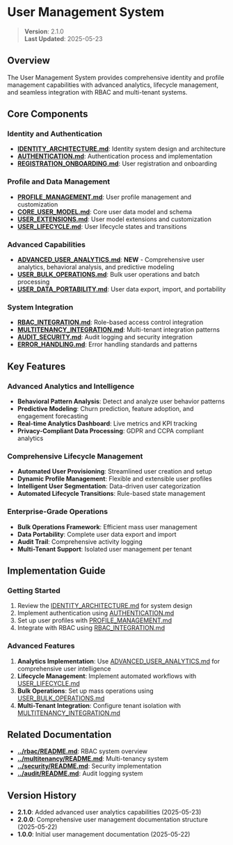 
# User Management System

> **Version**: 2.1.0  
> **Last Updated**: 2025-05-23

## Overview

The User Management System provides comprehensive identity and profile management capabilities with advanced analytics, lifecycle management, and seamless integration with RBAC and multi-tenant systems.

## Core Components

### Identity and Authentication
- **[IDENTITY_ARCHITECTURE.md](IDENTITY_ARCHITECTURE.md)**: Identity system design and architecture
- **[AUTHENTICATION.md](AUTHENTICATION.md)**: Authentication process and implementation
- **[REGISTRATION_ONBOARDING.md](REGISTRATION_ONBOARDING.md)**: User registration and onboarding

### Profile and Data Management
- **[PROFILE_MANAGEMENT.md](PROFILE_MANAGEMENT.md)**: User profile management and customization
- **[CORE_USER_MODEL.md](CORE_USER_MODEL.md)**: Core user data model and schema
- **[USER_EXTENSIONS.md](USER_EXTENSIONS.md)**: User model extensions and customization
- **[USER_LIFECYCLE.md](USER_LIFECYCLE.md)**: User lifecycle states and transitions

### Advanced Capabilities
- **[ADVANCED_USER_ANALYTICS.md](ADVANCED_USER_ANALYTICS.md)**: **NEW** - Comprehensive user analytics, behavioral analysis, and predictive modeling
- **[USER_BULK_OPERATIONS.md](USER_BULK_OPERATIONS.md)**: Bulk user operations and batch processing
- **[USER_DATA_PORTABILITY.md](USER_DATA_PORTABILITY.md)**: User data export, import, and portability

### System Integration
- **[RBAC_INTEGRATION.md](RBAC_INTEGRATION.md)**: Role-based access control integration
- **[MULTITENANCY_INTEGRATION.md](MULTITENANCY_INTEGRATION.md)**: Multi-tenant integration patterns
- **[AUDIT_SECURITY.md](AUDIT_SECURITY.md)**: Audit logging and security integration
- **[ERROR_HANDLING.md](ERROR_HANDLING.md)**: Error handling standards and patterns

## Key Features

### Advanced Analytics and Intelligence
- **Behavioral Pattern Analysis**: Detect and analyze user behavior patterns
- **Predictive Modeling**: Churn prediction, feature adoption, and engagement forecasting
- **Real-time Analytics Dashboard**: Live metrics and KPI tracking
- **Privacy-Compliant Data Processing**: GDPR and CCPA compliant analytics

### Comprehensive Lifecycle Management
- **Automated User Provisioning**: Streamlined user creation and setup
- **Dynamic Profile Management**: Flexible and extensible user profiles
- **Intelligent User Segmentation**: Data-driven user categorization
- **Automated Lifecycle Transitions**: Rule-based state management

### Enterprise-Grade Operations
- **Bulk Operations Framework**: Efficient mass user management
- **Data Portability**: Complete user data export and import
- **Audit Trail**: Comprehensive activity logging
- **Multi-Tenant Support**: Isolated user management per tenant

## Implementation Guide

### Getting Started
1. Review the [IDENTITY_ARCHITECTURE.md](IDENTITY_ARCHITECTURE.md) for system design
2. Implement authentication using [AUTHENTICATION.md](AUTHENTICATION.md)
3. Set up user profiles with [PROFILE_MANAGEMENT.md](PROFILE_MANAGEMENT.md)
4. Integrate with RBAC using [RBAC_INTEGRATION.md](RBAC_INTEGRATION.md)

### Advanced Features
1. **Analytics Implementation**: Use [ADVANCED_USER_ANALYTICS.md](ADVANCED_USER_ANALYTICS.md) for comprehensive user intelligence
2. **Lifecycle Management**: Implement automated workflows with [USER_LIFECYCLE.md](USER_LIFECYCLE.md)
3. **Bulk Operations**: Set up mass operations using [USER_BULK_OPERATIONS.md](USER_BULK_OPERATIONS.md)
4. **Multi-Tenant Integration**: Configure tenant isolation with [MULTITENANCY_INTEGRATION.md](MULTITENANCY_INTEGRATION.md)

## Related Documentation

- **[../rbac/README.md](../rbac/README.md)**: RBAC system overview
- **[../multitenancy/README.md](../multitenancy/README.md)**: Multi-tenancy system
- **[../security/README.md](../security/README.md)**: Security implementation
- **[../audit/README.md](../audit/README.md)**: Audit logging system

## Version History

- **2.1.0**: Added advanced user analytics capabilities (2025-05-23)
- **2.0.0**: Comprehensive user management documentation structure (2025-05-22)
- **1.0.0**: Initial user management documentation (2025-05-22)
